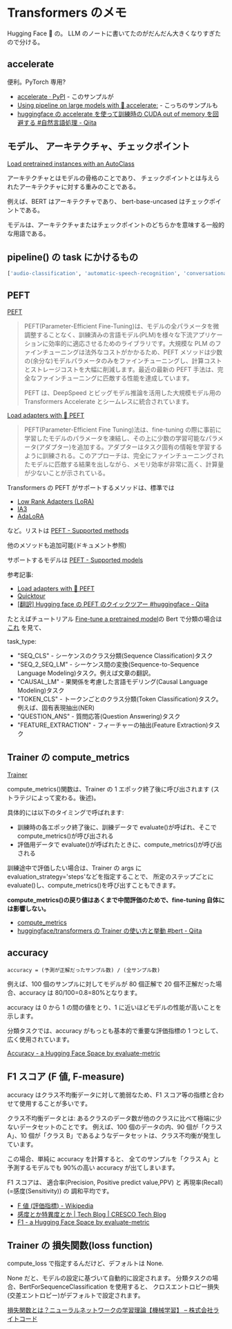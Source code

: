 # Transformers のメモ

Hugging Face 🤗 の。
LLM のノートに書いてたのがだんだん大きくなりすぎたので分ける。

## accelerate

便利。PyTorch 専用?

- [accelerate · PyPI](https://pypi.org/project/accelerate/) - このサンプルが
- [Using pipeline on large models with 🤗 accelerate:](https://huggingface.co/docs/transformers/pipeline_tutorial#using-pipeline-on-large-models-with-accelerate) - こっちのサンプルも
- [huggingface の accelerate を使って訓練時の CUDA out of memory を回避する #自然言語処理 - Qiita](https://qiita.com/m__k/items/518ac10399c6c8753763)

## モデル、 アーキテクチャ、チェックポイント

[Load pretrained instances with an AutoClass](https://huggingface.co/docs/transformers/autoclass_tutorial)

アーキテクチャとはモデルの骨格のことであり、
チェックポイントとは与えられたアーキテクチャに対する重みのことである。

例えば、BERT はアーキテクチャであり、
bert-base-uncased はチェックポイントである。

モデルは、アーキテクチャまたはチェックポイントのどちらかを意味する一般的な用語である。

## pipeline() の task にかけるもの

```python
['audio-classification', 'automatic-speech-recognition', 'conversational', 'depth-estimation', 'document-question-answering', 'feature-extraction', 'fill-mask', 'image-classification', 'image-segmentation', 'image-to-image', 'image-to-text', 'mask-generation', 'ner', 'object-detection', 'question-answering', 'sentiment-analysis', 'summarization', 'table-question-answering', 'text-classification', 'text-generation', 'text-to-audio', 'text-to-speech', 'text2text-generation', 'token-classification', 'translation', 'video-classification', 'visual-question-answering', 'vqa', 'zero-shot-audio-classification', 'zero-shot-classification', 'zero-shot-image-classification', 'zero-shot-object-detection', 'translation_XX_to_YY']"
```

## PEFT

[PEFT](https://huggingface.co/docs/peft/index)

> PEFT(Parameter-Efficient Fine-Tuning)は、モデルの全パラメータを微調整することなく、訓練済みの言語モデル(PLM)を様々な下流アプリケーションに効率的に適応させるためのライブラリです。大規模な PLM のファインチューニングは法外なコストがかかるため、PEFT メソッドは少数の(余分な)モデルパラメータのみをファインチューニングし、計算コストとストレージコストを大幅に削減します。最近の最新の PEFT 手法は、完全なファインチューニングに匹敵する性能を達成しています。
>
> PEFT は、DeepSpeed とビッグモデル推論を活用した大規模モデル用の Transformers Accelerate とシームレスに統合されています。

[Load adapters with 🤗 PEFT](https://huggingface.co/docs/transformers/peft)

> PEFT(Parameter-Efficient Fine Tuning)法は、fine-tuning の際に事前に学習したモデルのパラメータを凍結し、その上に少数の学習可能なパラメータ(アダプター)を追加する。アダプターはタスク固有の情報を学習するように訓練される。このアプローチは、完全にファインチューニングされたモデルに匹敵する結果を出しながら、メモリ効率が非常に高く、計算量が少ないことが示されている。

Transformers の PEFT がサポートするメソッドは、標準では

- [Low Rank Adapters (LoRA)](https://huggingface.co/docs/peft/conceptual_guides/lora)
- [IA3](https://huggingface.co/docs/peft/conceptual_guides/ia3)
- [AdaLoRA](https://arxiv.org/abs/2303.10512)

など。リストは [PEFT - Supported methods](https://huggingface.co/docs/peft/index#supported-methods)

他のメソッドも追加可能(ドキュメント参照)

サポートするモデルは
[PEFT - Supported models](https://huggingface.co/docs/peft/index#supported-models)

参考記事:

- [Load adapters with 🤗 PEFT](https://huggingface.co/docs/transformers/peft)
- [Quicktour](https://huggingface.co/docs/peft/quicktour)
- [[翻訳] Hugging face の PEFT のクイックツアー #huggingface - Qiita](https://qiita.com/taka_yayoi/items/9196444274d6a63cda76)

たとえばチュートリアル
[Fine-tune a pretrained model](https://huggingface.co/docs/transformers/training)の
Bert で分類の場合は
[これ](https://huggingface.co/docs/peft/index#sequence-classification)
を見て、

task_type:

- "SEQ_CLS" - シーケンスのクラス分類(Sequence Classification)タスク
- "SEQ_2_SEQ_LM" - シーケンス間の変換(Sequence-to-Sequence Language Modeling)タスク。例えば文章の翻訳。
- "CAUSAL_LM" - 果関係を考慮した言語モデリング(Causal Language Modeling)タスク
- "TOKEN_CLS" - トークンごとのクラス分類(Token Classification)タスク。例えば、固有表現抽出(NER)
- "QUESTION_ANS" - 質問応答(Question Answering)タスク
- "FEATURE_EXTRACTION" - フィーチャーの抽出(Feature Extraction)タスク

## Trainer の compute_metrics

[Trainer](https://huggingface.co/docs/transformers/main_classes/trainer)

compute_metrics()関数は、Trainer の 1 エポック終了後に呼び出されます
(ストラテジによって変わる。後述)。

具体的には以下のタイミングで呼ばれます:

- 訓練時の各エポック終了後に、訓練データで evaluate()が呼ばれ、そこで compute_metrics()が呼び出される
- 評価用データで evaluate()が呼ばれたときに、compute_metrics()が呼び出される

訓練途中で評価したい場合は、Trainer の args に evaluation_strategy='steps'などを指定することで、
所定のステップごとに evaluate()し、compute_metrics()を呼び出すこともできます。

**compute_metrics()の戻り値はあくまで中間評価のためで、fine-tuning 自体には影響しない。**

- [compute_metrics](https://huggingface.co/docs/transformers/main_classes/trainer#transformers.Trainer.compute_metrics)
- [huggingface/transformers の Trainer の使い方と挙動 #bert - Qiita](https://qiita.com/nipo/items/44ce3aaf6acd4e2649d1#compute_metrics)

## accuracy

`accuracy = (予測が正解だったサンプル数) / (全サンプル数)`

例えば、100 個のサンプルに対してモデルが 80 個正解で 20 個不正解だった場合、accuracy は 80/100=0.8=80%となります。

accuracy は 0 から 1 の間の値をとり、1 に近いほどモデルの性能が高いことを示します。

分類タスクでは、accuracy がもっとも基本的で重要な評価指標の 1 つとして、広く使用されています。

[Accuracy - a Hugging Face Space by evaluate-metric](https://huggingface.co/spaces/evaluate-metric/accuracy)

## F1 スコア (F 値, F-measure)

accuracy はクラス不均衡データに対して脆弱なため、F1 スコア等の指標と合わせて使用することが多いです。

クラス不均衡データとは:
あるクラスのデータ数が他のクラスに比べて極端に少ないデータセットのことです。
例えば、100 個のデータの内、90 個が「クラス A」、10 個が「クラス B」であるようなデータセットは、クラス不均衡が発生しています。

この場合、単純に accuracy を計算すると、
全てのサンプルを「クラス A」と予測するモデルでも 90%の高い accuracy が出てしまいます。

F1 スコアは、
適合率(Precision, Positive predict value,PPV) と
再現率(Recall)(=感度(Sensitivity)) の
調和平均です。

- [F 値 (評価指標) - Wikipedia](<https://ja.wikipedia.org/wiki/F%E5%80%A4_(%E8%A9%95%E4%BE%A1%E6%8C%87%E6%A8%99)>)
- [感度とか特異度とか | Tech Blog | CRESCO Tech Blog](https://www.cresco.co.jp/blog/entry/5987.html)
- [F1 - a Hugging Face Space by evaluate-metric](https://huggingface.co/spaces/evaluate-metric/f1)

## Trainer の 損失関数(loss function)

compute_loss で指定するんだけど、デフォルトは None.

None だと、モデルの設定に基づいて自動的に設定されます。
分類タスクの場合、BertForSequenceClassification を使用すると、
クロスエントロピー損失(交差エントロピー)がデフォルトで設定されます。

[損失関数とは？ニューラルネットワークの学習理論【機械学習】 – 株式会社ライトコード](https://rightcode.co.jp/blog/information-technology/loss-function-neural-network-learning-theory)
